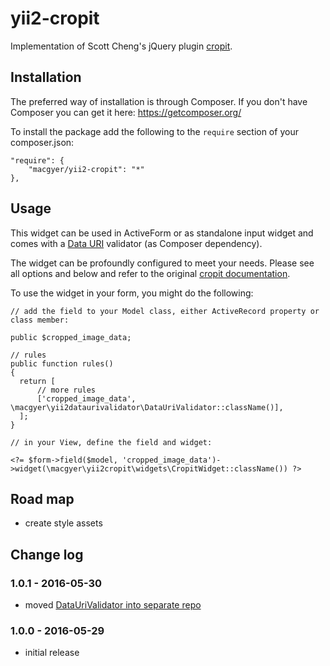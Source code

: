 # yii2-cropit
Implementation of Scott Cheng's jQuery plugin [cropit](https://github.com/scottcheng/cropit).

## Installation

The preferred way of installation is through Composer.
If you don't have Composer you can get it here: https://getcomposer.org/

To install the package add the following to the ```require``` section of your composer.json:
```
"require": {
    "macgyer/yii2-cropit": "*"
},
```

## Usage

This widget can be used in ActiveForm or as standalone input widget and comes with a [Data URI](https://en.wikipedia.org/wiki/Data_URI_scheme)
validator (as Composer dependency).

The widget can be profoundly configured to meet your needs. Please see all options and below and refer to the original
[cropit documentation](http://scottcheng.github.io/cropit/).

To use the widget in your form, you might do the following:

```
// add the field to your Model class, either ActiveRecord property or class member:

public $cropped_image_data;

// rules
public function rules()
{
  return [
      // more rules
      ['cropped_image_data', \macgyer\yii2dataurivalidator\DataUriValidator::className()],
  ];
}
```

```
// in your View, define the field and widget:

<?= $form->field($model, 'cropped_image_data')->widget(\macgyer\yii2cropit\widgets\CropitWidget::className()) ?>
```

## Road map

* create style assets

## Change log

### 1.0.1 - 2016-05-30
* moved [DataUriValidator into separate repo](https://github.com/MacGyer/yii2-data-uri-validator)

### 1.0.0 - 2016-05-29
* initial release
